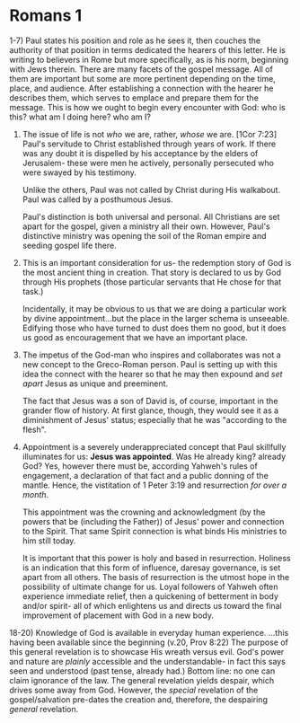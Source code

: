 # Romans 1


1-7) Paul states his position and role as he sees it, then couches the authority of that position in terms dedicated the hearers of this letter.
	He is writing to believers in Rome but more specifically, as is his norm, beginning with Jews therein.
	There are many facets of the gospel message.
	All of them are important but some are more pertinent depending on the time, place, and audience.
	After establishing a connection with the hearer he describes them, which serves to emplace and prepare them for the message.
	This is how we ought to begin every encounter with God: who is this? what am I doing here? who am I?


1) The issue of life is not _who_ we are, rather, _whose_ we are.
	[1Cor 7:23]
	Paul's servitude to Christ established through years of work.
	If there was any doubt it is dispelled by his acceptance by the elders of Jerusalem-
	these were men he actively, personally persecuted who were swayed by his testimony.
	
	Unlike the others, Paul was not called by Christ during His walkabout.
	Paul was called by a posthumous Jesus.
	
	Paul's distinction is both universal and personal.
	All Christians are set apart for the gospel, given a ministry all their own.
	However, Paul's distinctive ministry was opening the soil of the Roman empire and seeding gospel life there.

2) This is an important consideration for us- the redemption story of God is the most ancient thing in creation.
	That story is declared to us by God through His prophets (those particular servants that He chose for that task.)
  
	Incidentally, it may be obvious to us that we are doing a particular work by divine appointment...but the place in the larger schema is unseeable.
	Edifying those who have turned to dust does them no good, but it does us good as encouragement that we have an important place.

3) The impetus of the God-man who inspires and collaborates was not a new concept to the Greco-Roman person.
	Paul is setting up with this idea the connect with the hearer so that he may then expound and _set apart_ Jesus as unique and preeminent.
  
	The fact that Jesus was a son of David is, of course, important in the grander flow of history.
	At first glance, though, they would see it as a diminishment of Jesus' status; especially that he was "according to the flesh".

4) Appointment is a severely underappreciated concept that Paul skillfully illuminates for us:
	**Jesus was appointed**.
	Was He already king? already God?  Yes, however there must be, according Yahweh's rules of engagement, a declaration of that fact and a public donning of the mantle.
	Hence, the vistitation of 1 Peter 3:19 and resurrection _for over a month_.
	
	This appointment was the crowning and acknowledgment (by the powers that be (including the Father)) of Jesus' power and connection to the Spirit.
	That same Spirit connection is what binds His ministries to him still today.
  
	It is important that this power is holy and based in resurrection.
	Holiness is an indication that this form of influence, daresay governance, is set apart from all others.
	The basis of resurrection is the utmost hope in the possibility of ultimate change for us.
	Loyal followers of Yahweh often experience immediate relief, then a quickening of betterment in body and/or spirit-
	all of which enlightens us and directs us toward the final improvement of placement with God in a new body.


18-20) Knowledge of God is available in everyday human experience.
  ...this having been available since the beginning (v.20, Prov 8:22)
  The purpose of this general revelation is to showcase His wreath versus evil.
  God's power and nature are _plainly_ accessible and the understandable- in fact this says seen and understood (past tense, already had.)
  Bottom line: no one can claim ignorance of the law.
  The general revelation yields despair, which drives some away from God.
  However, the _special_ revelation of the gospel/salvation pre-dates the creation and, therefore, the despairing _general_ revelation.
